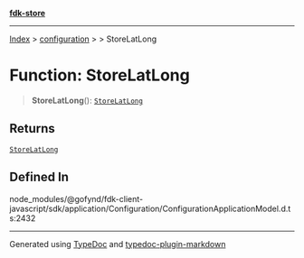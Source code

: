 [**fdk-store**](../../../README.md)
***

[Index](../../../API.md) > [configuration](../../README.md) > [<internal>](../README.md) > StoreLatLong

# Function: StoreLatLong

> **StoreLatLong**(): [`StoreLatLong`](../type-aliases/type-alias.StoreLatLong.md)

## Returns

[`StoreLatLong`](../type-aliases/type-alias.StoreLatLong.md)

## Defined In

node\_modules/@gofynd/fdk-client-javascript/sdk/application/Configuration/ConfigurationApplicationModel.d.ts:2432

***
Generated using [TypeDoc](https://typedoc.org/) and [typedoc-plugin-markdown](https://www.npmjs.com/package/typedoc-plugin-markdown)
